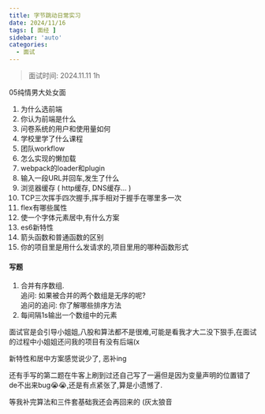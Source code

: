 ```yaml
---
title: 字节跳动日常实习
date: 2024/11/16
tags: [ 面经 ]
sidebar: 'auto'
categories:
  - 面试
---
```

> 面试时间: 2024.11.11 1h

05纯情男大处女面  

1. 为什么选前端
2. 你认为前端是什么
3. 问卷系统的用户和使用量如何
4. 学校里学了什么课程
5. 团队workflow
6. 怎么实现的懒加载
7. webpack的loader和plugin
8. 输入一段URL并回车,发生了什么
9. 浏览器缓存 ( http缓存, DNS缓存... )
10. TCP三次挥手四次握手,挥手相对于握手在哪里多一次
11. flex有哪些属性
12. 使一个字体元素居中,有什么方案
13. es6新特性 
14. 箭头函数和普通函数的区别
15. 你的项目里是用什么发请求的,项目里用的哪种函数形式

#### 写题
1. 合并有序数组.  
追问: 如果被合并的两个数组是无序的呢?   
追问的追问: 你了解哪些排序方法
2. 每间隔1s输出一个数组中的元素


面试官是会引导小姐姐,八股和算法都不是很难,可能是看我才大二没下狠手,在面试的过程中小姐姐还问我的项目有没有后端(x  

新特性和居中方案感觉说少了, 恶补ing  

还有手写的第二题在牛客上刷到过还自己写了一遍但是因为变量声明的位置错了de不出来bug😭😭,还是有点紧张了,算是小遗憾了.  

等我补完算法和三件套基础我还会再回来的 (灰太狼音